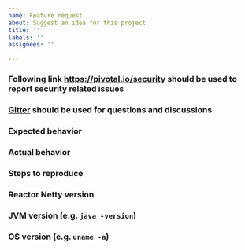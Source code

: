 ```yaml
---
name: Feature request
about: Suggest an idea for this project
title: ''
labels: ''
assignees: ''

---
```


### Following link https://pivotal.io/security should be used to report security related issues

### [Gitter](https://gitter.im/reactor/reactor) should be used for questions and discussions

### Expected behavior

### Actual behavior

### Steps to reproduce

### Reactor Netty version

### JVM version (e.g. `java -version`)

### OS version (e.g. `uname -a`)
